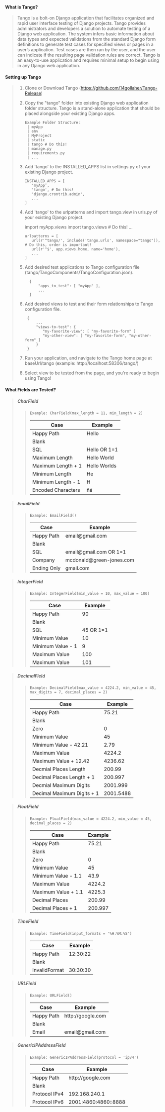 #### What is Tango?
>Tango is a bolt-on Django application that facilitates organized and rapid user interface testing of Django projects. Tango provides administrators and developers a solution to automate testing of a Django web application. The system infers basic information about data types and expected validations from the standard Django form definitions to generate test cases for specified views or pages in a user’s application. Test cases are then ran by the user, and the user can indicate if the resulting page validation rules are correct. Tango is an easy-to-use application and requires minimal setup to begin using in any Django web application.
  
  
#### Setting up Tango
> 1. Clone or Download Tango (https://github.com/14gollaher/Tango-Release)
> 1. Copy the "tango" folder into existing Django web application folder structure. Tango is a stand-alone application that should be placed alongside your existing Django apps. 
>
>        Example Folder Structure:
>         | myApp
>         | env
>         | MyProject
>         | static
>         | tango # Do this!
>         | manage.py
>         | requirements.py
>         | ...
> 1. Add 'tango' to the INSTALLED_APPS list in settings.py of your existing Django project.
>       ``` none
>       INSTALLED_APPS = [
>          'myApp',
>          'tango', # Do this!
>          'django.crontrib.admin',
>          ...
>       ]
>       ```
>
>       
> 1. Add 'tango' to the urlpatterns and import tango.view in urls.py of your existing Django project.
>       
>       import myApp.views
>       import tango.views # Do this!
>       ...
>       ``` none
>       urlpatterns = [
>          url(r'^tango/', include('tango.urls', namespace="tango")), # Do this, order is important!
>          url(r'^$', app.views.home, name='home'),
>          ...
>       ]
>       ```
>
> 1. Add desired test applications to Tango configuration file (tango/TangoComponents/TangoConfiguration.json).
>
>     ``` none
>       {
>           "apps_to_test": [ "myApp" ], 
>           ...
>       }
>    ```
>       
> 1. Add desired views to test and their form relationships to Tango configuration file.
> 
>      ``` none
>       {
>           ...
>           "views-to-test": { 
>              "my-favorite-view": [ "my-favorite-form" ]
>              "my-other-view": [ "my-favorite-form", "my-other-form" ]
>           }
>       }
>       ```
> 1. Run your application, and navigate to the Tango home page at baseUrl/tango (example: http:<span></span>//localhost:58306/tango/)
>
> 1. Select view to be tested from the page, and you're ready to begin using Tango!


#### What Fields are Tested?

> ##### CharField 
>> ``` none
>> Example: CharField(max_length = 11, min_length = 2)
>> ```
>> | Case | Example |
>> | --- | --- |
>> | Happy Path | Hello |
>> | Blank | |
>> | SQL | Hello OR 1=1 |
>> | Maximum Length | Hello World |
>> | Maximum Length + 1 | Hello Worlds |
>> | Minimum Length | He |
>> | Minimum Length - 1 | H |
>> | Encoded Characters | ñá |

> ##### EmailField 
>> ``` none
>> Example: EmailField()
>> ```
>> | Case | Example |
>> | --- | --- |
>> | Happy Path | email<span></span>@gmail.com |
>> | Blank | |
>> | SQL | email<span></span>@gmail.com OR 1=1 |
>> | Company | mcdonald<span></span>@green-jones.com |
>> | Ending Only | gmail.com |

> ##### IntegerField
>> ``` none
>> Example: IntegerField(min_value = 10, max_value = 100)
>> ```
>> | Case | Example |
>> | --- | --- |
>> | Happy Path | 90 |
>> | Blank | |
>> | SQL | 45 OR 1=1 |
>> | Minimum Value | 10 |
>> | Minimum Value - 1 | 9 |
>> | Maximum Value | 100 |
>> | Maximum Value | 101 |

> ##### DecimalField
>> ``` none
>> Example: DecimalField(max_value = 4224.2, min_value = 45, max_digits = 7, decimal_places = 2)
>> ```
>> | Case | Example |
>> | --- | --- |
>> | Happy Path | 75.21 |
>> | Blank | |
>> | Zero | 0 |
>> | Minimum Value | 45 | 
>> | Minimum Value - 42.21 | 2.79 |
>> | Maximum Value | 4224.2 |
>> | Maximum Value + 12.42 | 4236.62 |
>> | Decmial Places Length | 200.99 |
>> | Decimal Places Length + 1 | 200.997 |
>> | Decmial Maximum Digits | 2001.999 |
>> | Decimal Maximum Digits + 1 | 2001.5488 |

> ##### FloatField
>> ``` none
>> Example: FloatField(max_value = 4224.2, min_value = 45, decimal_places = 2)
>> ```
>> | Case | Example |
>> | --- | --- |
>> | Happy Path | 75.21 |
>> | Blank | |
>> | Zero | 0 |
>> | Minimum Value | 45 | 
>> | Minimum Value - 1.1 | 43.9 |
>> | Maximum Value | 4224.2 |
>> | Maximum Value + 1.1 | 4225.3 |
>> | Decimal Places | 200.99 |
>> | Decimal Places + 1 | 200.997 |

> ##### TimeField
>> ``` none
>> Example: TimeField(input_formats = '%H:%M:%S')
>> ```
>> | Case | Example |
>> | --- | --- |
>> | Happy Path | 12:30:22 |
>> | Blank | |
>> | InvalidFormat | 30:30:30 |

> ##### URLField
>> ``` none
>> Example: URLField()
>> ```
>> | Case | Example |
>> | --- | --- |
>> | Happy Path | http://<i></i>google.com |
>> | Blank | |
>> | Email | email<span></span>@gmail.com |

> ##### GenericIPAddressField
>> ``` none
>> Example: GenericIPAddressField(protocol = 'ipv4')
>> ```
>> | Case | Example |
>> | --- | --- |
>> | Happy Path | http://<i></i>google.com |
>> | Blank | |
>> | Protocol IPv4 | 192.168.240.1 |
>> | Protocol IPv6 | 2001:4860:4860::8888 |
